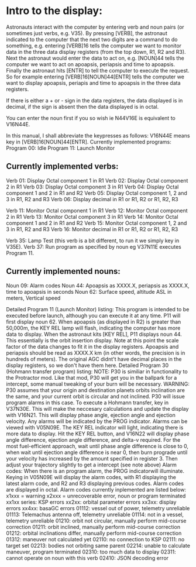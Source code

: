 Intro to the display:
=====================

Astronauts interact with the computer by entering verb and noun pairs (or sometimes just verbs, e.g. V35). By pressing [VERB], the astronaut indicated to the computer that the next two digits are a command to do something, e.g. entering [VERB]16 tells the computer we want to monitor data in the three data display registers (from the top down,
R1, R2 and R3). Next the astronaut would enter the data to act on, e.g. [NOUN]44 tells the computer we want to act
on apoapsis, periapsis and time to apoapsis. Finally the astronaut hits [ENTR] to tell the computer to execute the request. So for example entering [VERB]16[NOUN]44[ENTR] tells the computer we want to display apoapsis, periapis and time to apoapsis in the three data registers.

If there is either a + or - sign in the data registers, the data displayed is in decimal, if the sign is absent then the data displayed is in octal.

You can enter the noun first if you so wish ie N44V16E is equivalent to V16N44E.

In this manual, I shall abbreviate the keypresses as follows:
V16N44E means key in [VERB]16[NOUN]44[ENTR].
Currently implemented programs:
Program 00: Idle
Program 11: Launch Monitor

Currently implemented verbs:
---------------------------

Verb 01: Display Octal component 1 in R1
Verb 02: Display Octal component 2 in R1
Verb 03: Display Octal component 3 in R1
Verb 04: Display Octal component 1 and 2 in R1 and R2
Verb 05: Display Octal component 1, 2 and 3 in R1, R2 and R3
Verb 06: Display decimal in R1 or R1, R2 or R1, R2, R3

Verb 11: Monitor Octal component 1 in R1
Verb 12: Monitor Octal component 2 in R1
Verb 13: Monitor Octal component 3 in R1
Verb 14: Monitor Octal component 1 and 2 in R1 and R2
Verb 15: Monitor Octal component 1, 2 and 3 in R1, R2 and R3
Verb 16: Monitor decimal in R1 or R1, R2 or R1, R2, R3

Verb 35: Lamp Test (this verb is a bit different, to run it we simply key in V35E).
Verb 37: Run program as specified by noun eg V37N11E executes Program 11.

Currently implemented nouns:
----------------------------

Noun 09: Alarm codes
Noun 44: Apoapsis as XXXX.X, periapsis as XXXX.X, time to apoapsis in
seconds
Noun 62: Surface speed, altitude ASL in meters, Vertical speed


Detailed Program 11 (Launch Monitor) listing:
This program is intended to be executed before launch, although you
can execute it at any time. P11 will first display noun 62. When
apoapsis (as displayed in R2) is greater than 50,000m, the KEY REL
lamp will flash, indicating the computer has more data to display.
When the astronaut kits [KEY REL], P11 displays noun 44.
This essentially is the orbit insertion display. Note at this point
the scale factor of the data changes to fit it in the display
registers. Apoapsis and periapsis should be read as XXXX.X km (in other
words, the precision is in hundreds of meters). The original AGC
didnt't have decimal places in the display registers, so we don't have
them here.
Detailed Program 30 (Hohmann transfer program) listing:
NOTE: P30 is similiar in functionality to the Protractor mod. Like
that mod, P30 will get you in the ballpark for a intercept, some
manual tweaking of your burn will be necessary.
WARNING: P30 assumes that your origin and destination planets orbits
inclination are the same, and your current orbit is circular and not
inclined. P30 will issue program alarms in this case.
To execute a Hohmann transfer, key in V37N30E. This will make the
neccesary calculations and update the display with V16N21. This will
display phase angle, ejection angle and ejection velocity. Any alarms
will be indicated by the PROG indicator. Alarms can be viewed with
V05N09E. The KEY REL indicator will light, indicating there is more
data to display. Hit the KEY REL button, and V16N22 will display phase
angle difference, ejection angle difference, and delta-v required. For
the most fuel-efficient approach, wait until phase angle difference is
close to 0, when wait until ejection angle difference is near 0, then
burn prograde until your velocity has increased by the amount
specified in register 3. Then adjust your trajectory slightly to get a
intercept (see note above)
Alarm codes:
When there is an program alarm, the PROG indicatorwill illuminate.
Keying in V05N09E will display the alarm codes, with R1 displaying the
latest alarm code, and R2 and R3 displaying previous codes. Alarm codes
are displayed in octal. Alarm codes currently inplemented are listed below:
x1xxx = warning
x2xxx = unrecoverable error, noun or program terminated
xx1xx series: KSP errors
xx2xx: orbital parameter errors
xx3xx: display errors
xx4xx: basaGC errors
01112: vessel out of power, telemetry unreliable
01113: Telemachus antenna off, telemetry unreliable
01114: not in a vessel, telemetry unreliable
01210: orbit not circular, manually perform mid-course correction
01211: orbit inclined, manually perform mid-course correction
01212: orbital inclinations differ, manually perform mid-course correction
01312: maneuver not calculated yet
02110: no connection to KSP
02111: no target set
02213: bodies not orbiting same parent
02214: unable to calculate maneuver, program terminated
02310: too much data to display
02311: cannot operate on noun with this verb
02410: JSON decoding error
